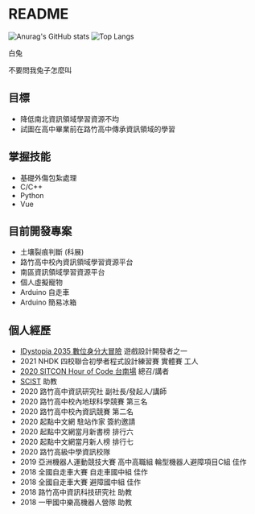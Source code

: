 # README

![Anurag's GitHub stats](https://github-readme-stats.vercel.app/api?username=Rukiren&layout=compact&theme=vue-dark)
![Top Langs](https://github-readme-stats.vercel.app/api/top-langs/?username=Rukiren&layout=compact&theme=vue-dark)

白兔  

不要問我兔子怎麼叫   

## 目標
- 降低南北資訊領域學習資源不均
- 試圖在高中畢業前在路竹高中傳承資訊領域的學習

## 掌握技能
- 基礎外傷包紮處理
- C/C++
- Python
- Vue 

## 目前開發專案
- 土壤裂痕判斷 (科展)
- 路竹高中校內資訊領域學習資源平台
- 南區資訊領域學習資源平台
- 個人虛擬寵物
- Arduino 自走車
- Arduino 簡易冰箱

## 個人經歷  
- [IDystopia 2035 數位身分大冒險](https://g0v.hackmd.io/@qsl-tuBOSqqgZqsmYAFtzA/ryS4ob4WP/https%3A%2F%2Fg0v.hackmd.io%2FW4pZelEoTDyuYWiQBndr6Q) 遊戲設計開發者之一
- 2021 NHDK 四校聯合初學者程式設計練習賽 實體賽 工人
- [2020 SITCON Hour of Code 台南場](https://flic.kr/s/aHsmTkAPFt) 總召/講者
- [SCIST](https://scist.org/) 助教
- 2020 路竹高中資訊研究社 副社長/發起人/講師
- 2020 路竹高中校內地球科學競賽 第三名
- 2020 路竹高中校內資訊競賽 第二名
- 2020 起點中文網 駐站作家 簽約邀請
- 2020 起點中文網當月新書榜 排行六
- 2020 起點中文網當月新人榜 排行七
- 2020 路竹高級中學資訊校隊
- 2019 亞洲機器人運動競技大賽 高中高職組 輪型機器人避障項目C組 佳作
- 2018 全國自走車大賽 自走車國中組 佳作
- 2018 全國自走車大賽 避障國中組 佳作
- 2018 路竹高中資訊科技研究社 助教
- 2018 一甲國中樂高機器人營隊 助教
